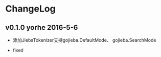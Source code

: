 # ChangeLog

## v0.1.0 yorhe 2016-5-6
+ 添加JiebaTokenizer支持gojieba.DefaultMode、 gojieba.SearchMode
- fixed

